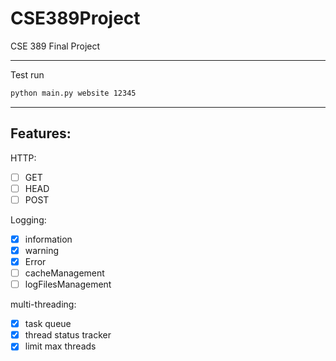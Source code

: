 # CSE389Project
CSE 389 Final Project

------

Test run
```cmd
python main.py website 12345
```

----
## Features:  
HTTP:  
- [ ] GET 
- [ ] HEAD
- [ ] POST  

Logging:  
- [X] information
- [X] warning
- [X] Error
- [ ] cacheManagement
- [ ] logFilesManagement

multi-threading:
- [x] task queue
- [x] thread status tracker
- [x] limit max threads  